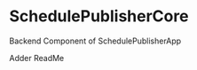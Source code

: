 SchedulePublisherCore
=====================

Backend Component of SchedulePublisherApp

Adder ReadMe

